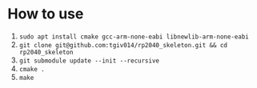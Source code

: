 # How to use

1. `sudo apt install cmake gcc-arm-none-eabi libnewlib-arm-none-eabi`
2. `git clone git@github.com:tgiv014/rp2040_skeleton.git && cd rp2040_skeleton`
3. `git submodule update --init --recursive`
4. `cmake .`
5. `make`
